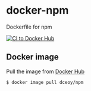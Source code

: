 docker-npm
==========

Dockerfile for npm

[![CI to Docker Hub](https://github.com/dceoy/docker-npm/actions/workflows/docker-publish.yml/badge.svg)](https://github.com/dceoy/docker-npm/actions/workflows/docker-publish.yml)

Docker image
------------

Pull the image from [Docker Hub](https://hub.docker.com/r/dceoy/npm/)

```sh
$ docker image pull dceoy/npm
```
